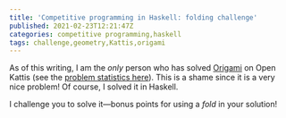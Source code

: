 ```yaml
---
title: 'Competitive programming in Haskell: folding challenge'
published: 2021-02-23T12:21:47Z
categories: competitive programming,haskell
tags: challenge,geometry,Kattis,origami
---
```


<p>As of this writing, I am the <em>only</em> person who has solved <a href="https://open.kattis.com/problems/origami">Origami</a> on Open Kattis (see the <a href="https://open.kattis.com/problems/origami/statistics">problem statistics here</a>). This is a shame since it is a very nice problem! Of course, I solved it in Haskell.</p>
<p>I challenge you to solve it—bonus points for using a <em>fold</em> in your solution!</p>

